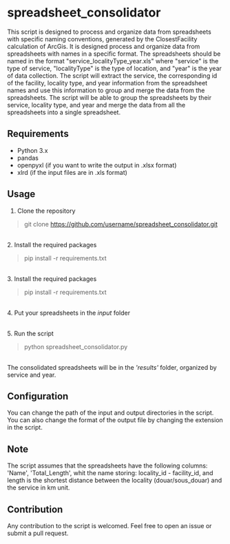 # spreadsheet_consolidator
This script is designed to process and organize data from spreadsheets with specific naming conventions, generated by the ClosestFacility calculation of ArcGis.
It is designed process and organize data from spreadsheets with names in a specific format. The spreadsheets should be named in the format "service_localityType_year.xls" where "service" is the type of service, "localityType" is the type of location, and "year" is the year of data collection. The script will extract the service, the corresponding id of the facility, locality type, and year information from the spreadsheet names and use this information to group and merge the data from the spreadsheets. The script will be able to group the spreadsheets by their service, locality type, and year and merge the data from all the spreadsheets into a single spreadsheet.



## Requirements
- Python 3.x
- pandas
- openpyxl (if you want to write the output in .xlsx format)
- xlrd (if the input files are in .xls format)


## Usage

1. Clone the repository
> git clone https://github.com/username/spreadsheet_consolidator.git

</br>2. Install the required packages
> pip install -r requirements.txt

</br>3. Install the required packages
> pip install -r requirements.txt

</br>4. Put your spreadsheets in the *input* folder


</br>5. Run the script
> python spreadsheet_consolidator.py

</br>The consolidated spreadsheets will be in the *'results'* folder, organized by service and year.


## Configuration
You can change the path of the input and output directories in the script.
You can also change the format of the output file by changing the extension in the script.


## Note
The script assumes that the spreadsheets have the following columns: 'Name', 'Total_Length', whit the name storing: locality_id - facility_id, and length is the shortest distance between the locality (douar/sous_douar) and the service in km unit.

## Contribution
Any contribution to the script is welcomed. Feel free to open an issue or submit a pull request.
